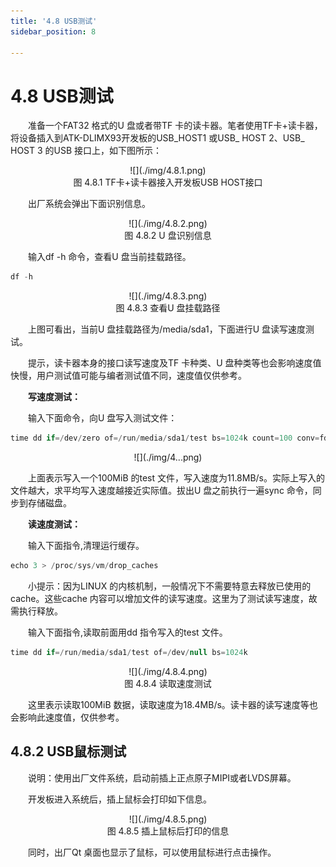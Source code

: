 ```yaml
---
title: '4.8 USB测试'
sidebar_position: 8

---
```


# 4.8 USB测试

&emsp;&emsp;准备一个FAT32 格式的U 盘或者带TF 卡的读卡器。笔者使用TF卡+读卡器，将设备插入到ATK-DLIMX93开发板的USB_HOST1 或USB_ HOST 2、USB_ HOST 3 的USB 接口上，如下图所示：

<center>
![](./img/4.8.1.png)<br />
图 4.8.1 TF卡+读卡器接入开发板USB HOST接口
</center>

&emsp;&emsp;出厂系统会弹出下面识别信息。

<center>
![](./img/4.8.2.png)<br />
图 4.8.2 U 盘识别信息
</center>

&emsp;&emsp;输入df -h 命令，查看U 盘当前挂载路径。

```c#
df -h
```

<center>
![](./img/4.8.3.png)<br />
图 4.8.3 查看U 盘挂载路径
</center>

&emsp;&emsp;上图可看出，当前U 盘挂载路径为/media/sda1，下面进行U 盘读写速度测试。

&emsp;&emsp;提示，读卡器本身的接口读写速度及TF 卡种类、U 盘种类等也会影响速度值快慢，用户测试值可能与编者测试值不同，速度值仅供参考。

&emsp;&emsp;**写速度测试：**<br />

&emsp;&emsp;输入下面命令，向U 盘写入测试文件：

```c#
time dd if=/dev/zero of=/run/media/sda1/test bs=1024k count=100 conv=fdatasync
```

<center>
![](./img/4...png)
</center>

&emsp;&emsp;上面表示写入一个100MiB 的test 文件，写入速度为11.8MB/s。实际上写入的文件越大，求平均写入速度越接近实际值。拔出U 盘之前执行一遍sync 命令，同步到存储磁盘。

&emsp;&emsp;**读速度测试：**<br />

&emsp;&emsp;输入下面指令,清理运行缓存。

```c#
echo 3 > /proc/sys/vm/drop_caches
```

&emsp;&emsp;小提示：因为LINUX 的内核机制，一般情况下不需要特意去释放已使用的cache。这些cache 内容可以增加文件的读写速度。这里为了测试读写速度，故需执行释放。

&emsp;&emsp;输入下面指令,读取前面用dd 指令写入的test 文件。

```c#
time dd if=/run/media/sda1/test of=/dev/null bs=1024k
```

<center>
![](./img/4.8.4.png)<br />
图 4.8.4 读取速度测试
</center>


&emsp;&emsp;这里表示读取100MiB 数据，读取速度为18.4MB/s。读卡器的读写速度等也会影响此速度值，仅供参考。

## 4.8.2 USB鼠标测试

&emsp;&emsp;说明：使用出厂文件系统，启动前插上正点原子MIPI或者LVDS屏幕。

&emsp;&emsp;开发板进入系统后，插上鼠标会打印如下信息。

<center>
![](./img/4.8.5.png)<br />
图 4.8.5 插上鼠标后打印的信息
</center>

&emsp;&emsp;同时，出厂Qt 桌面也显示了鼠标，可以使用鼠标进行点击操作。





